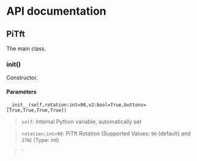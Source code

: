 
# API documentation
## PiTft
The main class.
### __init__()
Constructor.
#### Parameters

    __init__(self,rotation:int=90,v2:bool=True,buttons=[True,True,True,True])

> `self`: Internal Python variable, automatically set

> `rotation:int=90`: PiTft Rotation (Supported Values: `90` (default) and `270`) (Type: int)

> `
